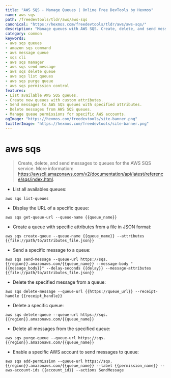 ```yaml
---
title: "AWS SQS - Manage Queues | Online Free DevTools by Hexmos"
name: aws-sqs
path: /freedevtools/tldr/aws/aws-sqs
canonical: "https://hexmos.com/freedevtools/tldr/aws/aws-sqs/"
description: "Manage queues with AWS SQS. Create, delete, and send messages using this command-line tool. Free online tool, no registration required."
category: common
keywords:
- aws sqs queues
- amazon sqs command
- aws message queue
- sqs cli
- aws sqs manager
- aws sqs send message
- aws sqs delete queue
- aws sqs list queues
- aws sqs purge queue
- aws sqs permission control
features:
- List available AWS SQS queues.
- Create new queues with custom attributes.
- Send messages to AWS SQS queues with specified attributes.
- Delete messages from AWS SQS queues.
- Manage queue permissions for specific AWS accounts.
ogImage: "https://hexmos.com/freedevtools/site-banner.png"
twitterImage: "https://hexmos.com/freedevtools/site-banner.png"
---
```


# aws sqs

> Create, delete, and send messages to queues for the AWS SQS service.
> More information: <https://awscli.amazonaws.com/v2/documentation/api/latest/reference/sqs/index.html>.

- List all availables queues:

`aws sqs list-queues`

- Display the URL of a specific queue:

`aws sqs get-queue-url --queue-name {{queue_name}}`

- Create a queue with specific attributes from a file in JSON format:

`aws sqs create-queue --queue-name {{queue_name}} --attributes {{file://path/to/attributes_file.json}}`

- Send a specific message to a queue:

`aws sqs send-message --queue-url https://sqs.{{region}}.amazonaws.com/{{queue_name}} --message-body "{{message_body}}" --delay-seconds {{delay}} --message-attributes {{file://path/to/attributes_file.json}}`

- Delete the specified message from a queue:

`aws sqs delete-message --queue-url {{https://queue_url}} --receipt-handle {{receipt_handle}}`

- Delete a specific queue:

`aws sqs delete-queue --queue-url https://sqs.{{region}}.amazonaws.com/{{queue_name}}`

- Delete all messages from the specified queue:

`aws sqs purge-queue --queue-url https://sqs.{{region}}.amazonaws.com/{{queue_name}}`

- Enable a specific AWS account to send messages to queue:

`aws sqs add-permission --queue-url https://sqs.{{region}}.amazonaws.com/{{queue_name}} --label {{permission_name}} --aws-account-ids {{account_id}} --actions SendMessage`
